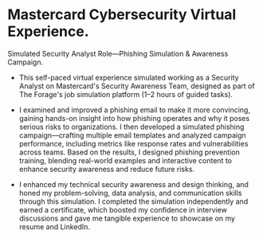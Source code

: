 # Mastercard Cybersecurity Virtual Experience.

Simulated Security Analyst Role—Phishing Simulation &amp; Awareness Campaign.

- This self-paced virtual experience simulated working as a Security Analyst on Mastercard's Security Awareness Team, designed as part of The Forage's job simulation platform (1–2 hours of guided tasks).

- I examined and improved a phishing email to make it more convincing, gaining hands-on insight into how phishing operates and why it poses serious risks to organizations. I then developed a simulated phishing campaign—crafting multiple email templates and analyzed campaign performance, including metrics like response rates and vulnerabilities across teams. Based on the results, I designed phishing prevention training, blending real-world examples and interactive content to enhance security awareness and reduce future risks.

- I enhanced my technical security awareness and design thinking, and honed my problem-solving, data analysis, and communication skills through this simulation. I completed the simulation independently and earned a certificate, which boosted my confidence in interview discussions and gave me tangible experience to showcase on my resume and LinkedIn.
